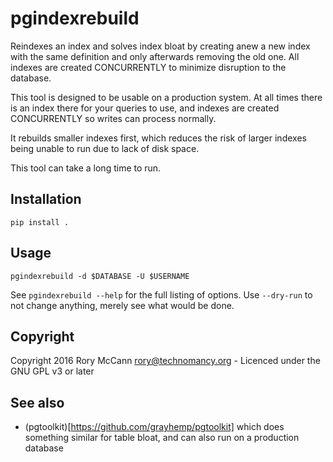 # pgindexrebuild

Reindexes an index and solves index bloat by creating anew a new index with the
same definition and only afterwards removing the old one. All indexes are
created CONCURRENTLY to minimize disruption to the database.

This tool is designed to be usable on a production system. At all times there
is an index there for your queries to use, and indexes are created CONCURRENTLY
so writes can process normally.

It rebuilds smaller indexes first, which reduces the risk of larger indexes
being unable to run due to lack of disk space.

This tool can take a long time to run.

## Installation

    pip install .

## Usage

    pgindexrebuild -d $DATABASE -U $USERNAME

See `pgindexrebuild --help` for the full listing of options. Use `--dry-run` to
not change anything, merely see what would be done.

## Copyright

Copyright 2016 Rory McCann <rory@technomancy.org> - Licenced under the GNU GPL v3 or later

## See also

 * (pgtoolkit)[https://github.com/grayhemp/pgtoolkit] which does something
   similar for table bloat, and can also run on a production database
